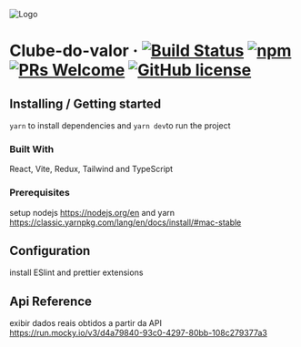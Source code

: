 ![Logo](https://bitbucket.org/gestora-clube-do-valor/teste-frontend/raw/628c2b4836d6de38acaeaba9143c653dcedf78db/logo.png)
# Clube-do-valor &middot; [![Build Status](https://img.shields.io/travis/npm/npm/latest.svg?style=flat-square)](https://travis-ci.org/npm/npm) [![npm](https://img.shields.io/npm/v/npm.svg?style=flat-square)](https://www.npmjs.com/package/npm) [![PRs Welcome](https://img.shields.io/badge/PRs-welcome-brightgreen.svg?style=flat-square)](http://makeapullrequest.com) [![GitHub license](https://img.shields.io/badge/license-MIT-blue.svg?style=flat-square)](https://github.com/your/your-project/blob/master/LICENSE)


## Installing / Getting started

```yarn``` to install dependencies and
```yarn dev```to run the project


### Built With
React, Vite, Redux, Tailwind and TypeScript

### Prerequisites
setup nodejs
https://nodejs.org/en
  and yarn
https://classic.yarnpkg.com/lang/en/docs/install/#mac-stable


## Configuration

install ESlint and prettier extensions


## Api Reference

exibir dados reais obtidos a partir da API https://run.mocky.io/v3/d4a79840-93c0-4297-80bb-108c279377a3



